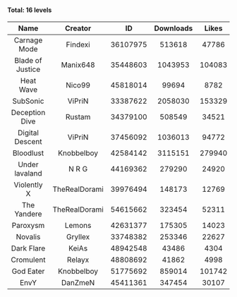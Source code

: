 #### Total: 16 levels

| Name | Creator | ID | Downloads | Likes |
|:---:|:---:|:---:|:---:|:---:|
| Carnage Mode | Findexi | 36107975 | 513618 | 47786
| Blade of Justice | Manix648 | 35448603 | 1043953 | 104083
| Heat Wave | Nico99 | 45818014 | 99694 | 8782
| SubSonic | ViPriN | 33387622 | 2058030 | 153329
| Deception Dive | Rustam | 34379100 | 508549 | 34521
| Digital Descent | ViPriN | 37456092 | 1036013 | 94772
| Bloodlust | Knobbelboy | 42584142 | 3115151 | 279940
| Under lavaland | N R G | 44169362 | 279290 | 24920
| Violently X | TheRealDorami | 39976494 | 148173 | 12769
| The Yandere | TheRealDorami | 54615662 | 323454 | 52311
| Paroxysm | Lemons | 42631377 | 175305 | 14023
| Novalis | Gryllex | 33748382 | 253346 | 22627
| Dark Flare | KeiAs | 48942548 | 43486 | 4304
| Cromulent | Relayx | 48808692 | 41862 | 4998
| God Eater | Knobbelboy | 51775692 | 859014 | 101742
| EnvY | DanZmeN | 45411361 | 347454 | 30107
